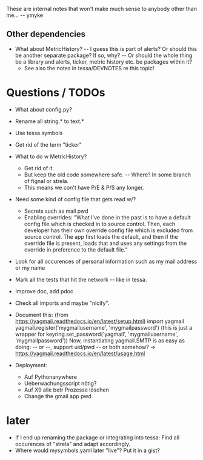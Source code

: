 
These are internal notes that won't make much sense to anybody other than me...
-- ymyke







## Other dependencies

- What about MetricHistory? -- I guess this is part of alerts? Or should this be another
  separate package? If so, why? -- Or should the whole thing be a library and alerts,
  ticker, metric history etc. be packages within it?
  - See also the notes in tessa/DEVNOTES re this topic!


# Questions / TODOs

- What about config.py?
- Rename all string.* to text.*
- Use tessa.symbols
- Get rid of the term "ticker"
- What to do w MetricHistory?
  - Get rid of it.
  - But keep the old code somewhere safe. -- Where? In some branch of fignal or strela.
  - This means we con't have P/E & P/S any longer.
- Need some kind of config file that gets read w/?
  - Secrets such as mail pwd
  - Enabling overrides: "What I've done in the past is to have a default config file
    which is checked in to source control. Then, each developer has their own override
    config file which is excluded from source control. The app first loads the default,
    and then if the override file is present, loads that and uses any settings from the
    override in preference to the default file."
- Look for all occurences of personal information such as my mail address or my name
- Mark all the tests that hit the network -- like in tessa.
- Improve doc, add pdoc
- Check all imports and maybe "nicify".
- Document this: (from https://yagmail.readthedocs.io/en/latest/setup.html)
  import yagmail
  yagmail.register('mygmailusername', 'mygmailpassword')
  (this is just a wrapper for keyring.set_password('yagmail', 'mygmailusername', 'mygmailpassword')) Now, instantiating yagmail.SMTP is as easy as doing:
  -- or --, support uid/pwd -- or both somehow?
  -> https://yagmail.readthedocs.io/en/latest/usage.html


- Deployment:
  - Auf Pythonanywhere
  - Ueberwachungsscript nötig?
  - Auf X9 alle betr Prozesse löschen
  - Change the gmail app pwd

# later

- If I end up renaming the package or integrating into tessa: Find all occurences of
  "strela" and adapt accordingly.
- Where would mysymbols.yaml later "live"? Put it in a gist?
